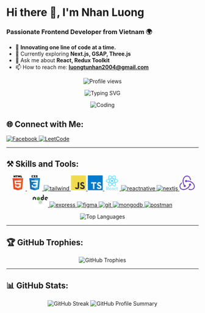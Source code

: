 # Hi there 👋, I'm **Nhan Luong**  
### Passionate Frontend Developer from Vietnam 🌍

- 🌟 **Innovating one line of code at a time.**
- 🔭 Currently exploring **Next.js, GSAP, Three.js**
- 💬 Ask me about **React, Redux Toolkit**
- 📫 How to reach me: **luongtunhan2004@gmail.com**

<p align="center">
  <img src="https://komarev.com/ghpvc/?username=ltnhan04&label=Profile%20views&color=0e75b6&style=flat" alt="Profile views" />
</p>

<p align="center">
  <img src="https://readme-typing-svg.demolab.com?font=Fira+Code&weight=500&size=24&duration=3000&pause=1000&center=true&vCenter=true&width=435&lines=Crafting+dreams+into+reality.;One+pixel+at+a+time." alt="Typing SVG" />
</p>


<p align="center">
  <img alt="Coding" width="60%" src="https://img.etimg.com/thumb/width-1200,height-900,imgsize-638053,resizemode-75,msid-84146083/prime/technology-and-startups/booting-up-developer-economy-how-tech-startups-are-helping-coders-build-and-test-software-faster.jpg" />
</p>


## 🌐 Connect with Me:

<p align="left">
  <a href="https://fb.com/luong.nhan.351104" target="_blank">
    <img src="https://img.icons8.com/color/48/000000/facebook.png" alt="Facebook" />
  </a>
  <a href="https://www.leetcode.com/ltnhan_04" target="_blank">
    <img src="https://img.icons8.com/external-tal-revivo-color-tal-revivo/48/000000/external-level-up-your-coding-skills-and-quickly-land-a-job-logo-color-tal-revivo.png" alt="LeetCode" />
  </a>
</p>

---

## ⚒️ Skills and Tools:

<p align="center">
 <a href="https://www.w3.org/html/" target="_blank" rel="noreferrer">
    <img src="https://raw.githubusercontent.com/devicons/devicon/master/icons/html5/html5-original-wordmark.svg" alt="html5" width="40" height="40"/>
  </a> 
  <a href="https://www.w3schools.com/css/" target="_blank" rel="noreferrer">
    <img src="https://raw.githubusercontent.com/devicons/devicon/master/icons/css3/css3-original-wordmark.svg" alt="css3" width="40" height="40"/>
  </a>
    <a href="https://tailwindcss.com/" target="_blank" rel="noreferrer">
    <img src="https://www.vectorlogo.zone/logos/tailwindcss/tailwindcss-icon.svg" alt="tailwind" width="40" height="40"/>
  </a> 
    <a href="https://developer.mozilla.org/en-US/docs/Web/JavaScript" target="_blank" rel="noreferrer">
    <img src="https://raw.githubusercontent.com/devicons/devicon/master/icons/javascript/javascript-original.svg" alt="javascript" width="40" height="40"/>
  </a> 
    <a href="https://www.typescriptlang.org/" target="_blank" rel="noreferrer">
    <img src="https://raw.githubusercontent.com/devicons/devicon/master/icons/typescript/typescript-original.svg" alt="typescript" width="40" height="40"/>
  </a>
    <a href="https://reactjs.org/" target="_blank" rel="noreferrer">
    <img src="https://raw.githubusercontent.com/devicons/devicon/master/icons/react/react-original-wordmark.svg" alt="react" width="40" height="40"/>
  </a> 
  <a href="https://reactnative.dev/" target="_blank" rel="noreferrer">
    <img src="https://reactnative.dev/img/header_logo.svg" alt="reactnative" width="40" height="40"/>
  </a> 
    <a href="https://nextjs.org/" target="_blank" rel="noreferrer">
    <img src="https://images-cdn.openxcell.com/wp-content/uploads/2024/07/24154156/dango-inner-2.webp" alt="nextjs" width="40" height="40"/>
  </a> 
    <a href="https://redux.js.org" target="_blank" rel="noreferrer">
    <img src="https://raw.githubusercontent.com/devicons/devicon/master/icons/redux/redux-original.svg" alt="redux" width="40" height="40"/>
  </a> 
    <a href="https://nodejs.org" target="_blank" rel="noreferrer">
    <img src="https://raw.githubusercontent.com/devicons/devicon/master/icons/nodejs/nodejs-original-wordmark.svg" alt="nodejs" width="40" height="40"/>
  </a> 
  <a href="https://expressjs.com" target="_blank" rel="noreferrer">
    <img src="https://adware-technologies.s3.amazonaws.com/uploads/technology/thumbnail/20/express-js.png" alt="express" width="40" height="40"/>
  </a> 
  <a href="https://www.figma.com/" target="_blank" rel="noreferrer">
    <img src="https://www.vectorlogo.zone/logos/figma/figma-icon.svg" alt="figma" width="40" height="40"/>
  </a> 
  <a href="https://git-scm.com/" target="_blank" rel="noreferrer">
    <img src="https://www.vectorlogo.zone/logos/git-scm/git-scm-icon.svg" alt="git" width="40" height="40"/>
  </a> 

  <a href="https://www.mongodb.com/" target="_blank" rel="noreferrer">
    <img src="https://cdn.iconscout.com/icon/free/png-256/free-mongodb-logo-icon-download-in-svg-png-gif-file-formats--technology-social-media-company-vol-5-pack-logos-icons-2945120.png?f=webp" alt="mongodb" width="40" height="40"/>
  </a> 

  <a href="https://postman.com" target="_blank" rel="noreferrer">
    <img src="https://www.vectorlogo.zone/logos/getpostman/getpostman-icon.svg" alt="postman" width="40" height="40"/>
  </a> 
  <p align="center">
  <img src="https://github-readme-stats.vercel.app/api/top-langs?username=ltnhan04&show_icons=true&locale=en&layout=compact" alt="Top Languages" />
</p>
</p>

---

## 🏆 GitHub Trophies:

<p align="center">
  <img src="https://github-profile-trophy.vercel.app/?username=ltnhan04&theme=algolia" alt="GitHub Trophies" />
</p>

---

## 📊 GitHub Stats:

<p align="center">
  <img src="https://github-readme-streak-stats.herokuapp.com/?user=ltnhan04&theme=radical" alt="GitHub Streak" />
  <img src="https://github-profile-summary-cards.vercel.app/api/cards/profile-details?username=ltnhan04&theme=radical" alt="GitHub Profile Summary" />
</p>




